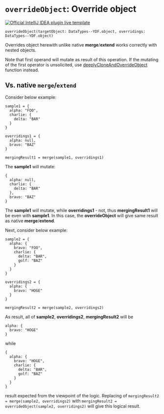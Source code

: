 # `overrideObject`: Override object

[![Official IntelliJ IDEA plugin live template](https://img.shields.io/badge/IntelliJ_IDEA_Live_Template-oo-blue.svg?style=flat)](https://plugins.jetbrains.com/plugin/17677-yamato-daiwa-frontend)

```
overrideObject(targetObject: DataTypes--YDF.object, overridings: DataTypes--YDF.object)
```

Overrides object herewith unlike native **merge**/**extend** works correctly with nested objects.

Note that first operand will mutate as result of this operation.
If the mutating of the first operator is unsolicited, use [deeplyCloneAndOverrideObject](deeplyCloneAndOverrideObject.md)
function instead.


## Vs. native `merge`/`extend`

Consider below example:

```stylus
sample1 = {
  alpha: "FOO",
  charlie: {
    delta: "BAR"
  }
}

overridings1 = {
  alpha: null,
  bravo: "BAZ"
}

mergingResult1 = merge(sample1, overridings1)
```

The **sample1** will mutate:

```
{
  alpha: null,
  charlie: {
    delta: "BAR"
  },
  bravo: "BAZ"
}
```

The **sample1** will mutate, while **overridings1** - not, thus **mergingResult1** will be even with **sample1**.
In this case, the **overrideObject** will give same result as native **merge**/**extend**.

Next, consider below example:

```stylus
sample2 = {
  alpha: {
    bravo: "FOO",
    charlie: {
      delta: "BAR",
      golf: "BAZ"
    }
  }
}

overridings2 = {
  alpha: {
    bravo: "HOGE"
  }
}

mergingResult2 = merge(sample2, overridings2)
```

As result, all of **sample2**, **overridings2**, **mergingResult2** will be

```
alpha: {
  bravo: "HOGE"
}
```

while

```
{
  alpha: {
    bravo: "HOGE",
    charlie: {
      delta: "BAR",
      golf: "BAZ"
    }
  }
}
```

result expected from the viewpoint of the logic. Replacing of `mergingResult2 = merge(sample2, overridings2)` with
`mergingResult2 = overrideObject(sample2, overridings2)` will give this logical result.
